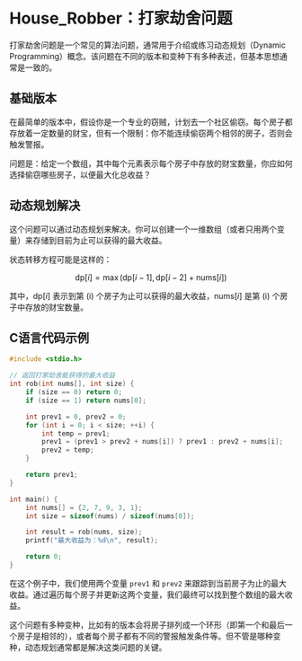 # House_Robber：打家劫舍问题

打家劫舍问题是一个常见的算法问题，通常用于介绍或练习动态规划（Dynamic Programming）概念。该问题在不同的版本和变种下有多种表述，但基本思想通常是一致的。

## 基础版本

在最简单的版本中，假设你是一个专业的窃贼，计划去一个社区偷窃。每个房子都存放着一定数量的财宝，但有一个限制：你不能连续偷窃两个相邻的房子，否则会触发警报。

问题是：给定一个数组，其中每个元素表示每个房子中存放的财宝数量，你应如何选择偷窃哪些房子，以便最大化总收益？

## 动态规划解决

这个问题可以通过动态规划来解决。你可以创建一个一维数组（或者只用两个变量）来存储到目前为止可以获得的最大收益。

状态转移方程可能是这样的：

```math
\text{dp}[i] = \max(\text{dp}[i-1], \text{dp}[i-2] + \text{nums}[i])
```

其中，$\text{dp}[i]$ 表示到第 (i) 个房子为止可以获得的最大收益，$\text{nums}[i]$ 是第 (i) 个房子中存放的财宝数量。

## C语言代码示例

```c
#include <stdio.h>

// 返回打家劫舍能获得的最大收益
int rob(int nums[], int size) {
    if (size == 0) return 0;
    if (size == 1) return nums[0];

    int prev1 = 0, prev2 = 0;
    for (int i = 0; i < size; ++i) {
        int temp = prev1;
        prev1 = (prev1 > prev2 + nums[i]) ? prev1 : prev2 + nums[i];
        prev2 = temp;
    }

    return prev1;
}

int main() {
    int nums[] = {2, 7, 9, 3, 1};
    int size = sizeof(nums) / sizeof(nums[0]);

    int result = rob(nums, size);
    printf("最大收益为：%d\n", result);

    return 0;
}
```

在这个例子中，我们使用两个变量 `prev1` 和 `prev2` 来跟踪到当前房子为止的最大收益。通过遍历每个房子并更新这两个变量，我们最终可以找到整个数组的最大收益。

这个问题有多种变种，比如有的版本会将房子排列成一个环形（即第一个和最后一个房子是相邻的），或者每个房子都有不同的警报触发条件等。但不管是哪种变种，动态规划通常都是解决这类问题的关键。
